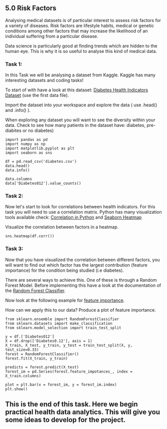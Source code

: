 ## 5.0 Risk Factors

Analysing medical datasets is of particular interest to assess risk factors for a variety of diseases. Risk factors are lifestyle habits, medical or genetic conditions among other factors that may increase the likelihood of an individual suffering from a particular disease.

Data science is particularly good at finding trends which are hidden to the human eye. This is why it is so useful to analyse this kind of medical data. 


### Task 1: 

In this Task we will be analysing a dataset from Kaggle. Kaggle has many interesting datasets and coding tasks!

To start of with have a look at this dataset: [Diabetes Health Indicators Dataset](https://www.kaggle.com/alexteboul/diabetes-health-indicators-dataset) (use the first data file).


Import the dataset into your workspace and explore the data ( use .head() and .info() ).

When exploring any dataset you will want to see the diversity within your data. Check to see how many patients in the dataset have: diabetes, pre-diabites or no diabetes)

```
import pandas as pd
import numpy as np
import matplotlib.pyplot as plt
import seaborn as sns

df = pd.read_csv('diabetes.csv')
data.head()
data.info()

data.columns
data['Diabetes012'].value_counts()
```

### Task 2: 

Now let's start to look for correlations between health indicators. For this task you will need to use a correlation matrix. Python has many visualization tools available check: [Correlation in Python](https://pandas.pydata.org/docs/reference/api/pandas.DataFrame.corr.html) and [Seaborn Heatmap](https://seaborn.pydata.org/generated/seaborn.heatmap.html)

Visualize the correlation between factors in a heatmap. 

```
sns.heatmap(df.corr())
```

### Task 3: 

Now that you have visualized the correlation between different factors, you will want to find out which factor has the largest contribution (feature importance) for the condition being studied (i.e diabetes). 

There are several ways to achieve this. One of these is through a Random Forest Model. Before implementing this have a look at the documentation of the [Random Forest Classifier](https://scikit-learn.org/stable/modules/generated/sklearn.ensemble.RandomForestClassifier.html).

Now look at the following example for [feature importance](https://scikit-learn.org/stable/auto_examples/ensemble/plot_forest_importances.html#sphx-glr-auto-examples-ensemble-plot-forest-importances-py).

How can we apply this to our data? Produce a plot of feature importance. 

```
from sklearn.ensemble import RandomForestClassifier
from sklearn.datasets import make_classification
from sklearn.model_selection import train_test_split

y = df.['Diabetes012']
X = df.drop(['Diabetes0.12'], axis = 1)
X_train, X_test, y_train, y_test = train_test_split(X, y, test_size=0.33)
forest = RandomForestClassifier()
forest.fit(X_train, y_train)

predicts = forest.predict(X_test)
forest_im = pd.Series(forest.feature_impotances_, index = X_train.columns)

plot = plt.bar(x = forest_im, y = forest_im.index)
plt.show()
```

## This is the end of this task. Here we begin practical health data analytics. This will give you some ideas to develop for the project.
